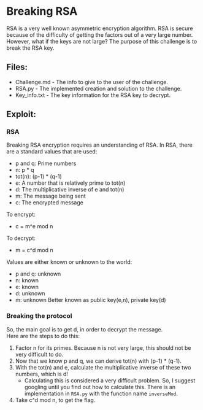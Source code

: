 # Breaking RSA
RSA is a very well known asymmetric encryption algorithm. RSA is secure because of the difficulty of getting the factors out of a very large number. However, what if the keys are not large? The purpose of this challenge is to break the RSA key.

## Files:
- Challenge.md - The info to give to the user of the challenge.
- RSA.py - The implemented creation and solution to the challenge.
- Key_info.txt - The key information for the RSA key to decrypt.

## Exploit:

### RSA
Breaking RSA encryption requires an understanding of RSA. In RSA, there are a standard values that are used:  
- p and q: Prime numbers  
- n: p * q  
- tot(n): (p-1) * (q-1)
- e: A number that is relatively prime to tot(n)  
- d: The multiplicative inverse of e and tot(n)
- m: The message being sent  
- c: The encrypted message  

To encrypt:
- c = m^e mod n  

To decrypt:
- m = c^d mod n

Values are either known or unknown to the world:
- p and q: unknown
- n: known
- e: known
- d: unknown
- m: unknown
Better known as public key(e,n), private key(d)

### Breaking the protocol 
So, the main goal is to get d, in order to decrypt the message.   
Here are the steps to do this:   
1. Factor n for its primes. Because n is not very large, this should not be very difficult to do.
2. Now that we know p and q, we can derive tot(n) with (p-1) * (q-1).  
3. With the tot(n) and e, calculate the multiplicative inverse of these two numbers, which is d!
    - Calculating this is considered a very difficult problem. So, I suggest googling until you find out how to calculate this. There is an implementation in `RSA.py` with the function name `inverseMod`.  
4. Take c^d mod n, to get the flag.

